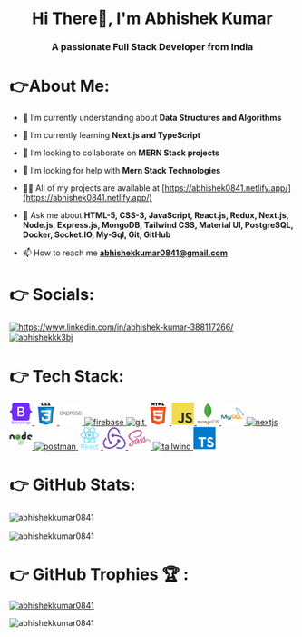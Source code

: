 <h1 align="center">Hi There👋, I'm Abhishek Kumar</h1>
<h3 align="center">A passionate Full Stack Developer from India</h3>

# 👉About Me:
- 🔭 I’m currently understanding about **Data Structures and Algorithms**

- 🌱 I’m currently learning **Next.js and TypeScript**

- 👯 I’m looking to collaborate on **MERN Stack projects**

- 🤝 I’m looking for help with **Mern Stack Technologies**

- 👨‍💻 All of my projects are available at [https://abhishek0841.netlify.app/](https://abhishek0841.netlify.app/)

- 💬 Ask me about **HTML-5, CSS-3, JavaScript, React.js, Redux, Next.js, Node.js, Express.js, MongoDB, Tailwind CSS, Material UI, PostgreSQL, Docker, Socket.IO, My-Sql, Git, GitHub**

- 📫 How to reach me **abhishekkumar0841@gmail.com**

# 👉 Socials:
<p align="left">
<a href="https://linkedin.com/in/https://www.linkedin.com/in/abhishek-kumar-388117266/" target="blank"><img align="center" src="https://raw.githubusercontent.com/rahuldkjain/github-profile-readme-generator/master/src/images/icons/Social/linked-in-alt.svg" alt="https://www.linkedin.com/in/abhishek-kumar-388117266/" height="20" width="100" /></a>
<a href="https://auth.geeksforgeeks.org/user/abhishekkk3bj" target="blank"><img align="center" src="https://raw.githubusercontent.com/rahuldkjain/github-profile-readme-generator/master/src/images/icons/Social/geeks-for-geeks.svg" alt="abhishekkk3bj" height="20" width="100" /></a>
</p>

# 👉 Tech Stack:
<p align="left"> <a href="https://getbootstrap.com" target="_blank" rel="noreferrer"> <img src="https://raw.githubusercontent.com/devicons/devicon/master/icons/bootstrap/bootstrap-plain-wordmark.svg" alt="bootstrap" width="40" height="40"/> </a> <a href="https://www.w3schools.com/css/" target="_blank" rel="noreferrer"> <img src="https://raw.githubusercontent.com/devicons/devicon/master/icons/css3/css3-original-wordmark.svg" alt="css3" width="40" height="40"/> </a> <a href="https://expressjs.com" target="_blank" rel="noreferrer"> <img src="https://raw.githubusercontent.com/devicons/devicon/master/icons/express/express-original-wordmark.svg" alt="express" width="40" height="40"/> </a> <a href="https://firebase.google.com/" target="_blank" rel="noreferrer"> <img src="https://www.vectorlogo.zone/logos/firebase/firebase-icon.svg" alt="firebase" width="40" height="40"/> </a> <a href="https://git-scm.com/" target="_blank" rel="noreferrer"> <img src="https://www.vectorlogo.zone/logos/git-scm/git-scm-icon.svg" alt="git" width="40" height="40"/> </a> <a href="https://www.w3.org/html/" target="_blank" rel="noreferrer"> <img src="https://raw.githubusercontent.com/devicons/devicon/master/icons/html5/html5-original-wordmark.svg" alt="html5" width="40" height="40"/> </a> <a href="https://developer.mozilla.org/en-US/docs/Web/JavaScript" target="_blank" rel="noreferrer"> <img src="https://raw.githubusercontent.com/devicons/devicon/master/icons/javascript/javascript-original.svg" alt="javascript" width="40" height="40"/> </a> <a href="https://www.mongodb.com/" target="_blank" rel="noreferrer"> <img src="https://raw.githubusercontent.com/devicons/devicon/master/icons/mongodb/mongodb-original-wordmark.svg" alt="mongodb" width="40" height="40"/> </a> <a href="https://www.mysql.com/" target="_blank" rel="noreferrer"> <img src="https://raw.githubusercontent.com/devicons/devicon/master/icons/mysql/mysql-original-wordmark.svg" alt="mysql" width="40" height="40"/> </a> <a href="https://nextjs.org/" target="_blank" rel="noreferrer"> <img src="https://cdn.worldvectorlogo.com/logos/nextjs-2.svg" alt="nextjs" width="40" height="40"/> </a> <a href="https://nodejs.org" target="_blank" rel="noreferrer"> <img src="https://raw.githubusercontent.com/devicons/devicon/master/icons/nodejs/nodejs-original-wordmark.svg" alt="nodejs" width="40" height="40"/> </a> <a href="https://postman.com" target="_blank" rel="noreferrer"> <img src="https://www.vectorlogo.zone/logos/getpostman/getpostman-icon.svg" alt="postman" width="40" height="40"/> </a> <a href="https://reactjs.org/" target="_blank" rel="noreferrer"> <img src="https://raw.githubusercontent.com/devicons/devicon/master/icons/react/react-original-wordmark.svg" alt="react" width="40" height="40"/> </a> <a href="https://redux.js.org" target="_blank" rel="noreferrer"> <img src="https://raw.githubusercontent.com/devicons/devicon/master/icons/redux/redux-original.svg" alt="redux" width="40" height="40"/> </a> <a href="https://sass-lang.com" target="_blank" rel="noreferrer"> <img src="https://raw.githubusercontent.com/devicons/devicon/master/icons/sass/sass-original.svg" alt="sass" width="40" height="40"/> </a> <a href="https://tailwindcss.com/" target="_blank" rel="noreferrer"> <img src="https://www.vectorlogo.zone/logos/tailwindcss/tailwindcss-icon.svg" alt="tailwind" width="40" height="40"/> </a> <a href="https://www.typescriptlang.org/" target="_blank" rel="noreferrer"> <img src="https://raw.githubusercontent.com/devicons/devicon/master/icons/typescript/typescript-original.svg" alt="typescript" width="40" height="40"/> </a> </p>

# 👉 GitHub Stats:
<p><img align="center" src="https://github-readme-stats.vercel.app/api/top-langs?username=abhishekkumar0841&show_icons=true&locale=en&layout=compact" alt="abhishekkumar0841" /></p>

<p><img align="center" src="https://github-readme-streak-stats.herokuapp.com/?user=abhishekkumar0841&" alt="abhishekkumar0841" /></p>

# 👉 GitHub Trophies 🏆 : 
<p align="left"> <a href="https://github.com/ryo-ma/github-profile-trophy"><img src="https://github-profile-trophy.vercel.app/?username=abhishekkumar0841" alt="abhishekkumar0841" /></a> </p>

<p align="left"> <img src="https://komarev.com/ghpvc/?username=abhishekkumar0841&label=Profile%20views&color=0e75b6&style=flat" alt="abhishekkumar0841" /> </p>

